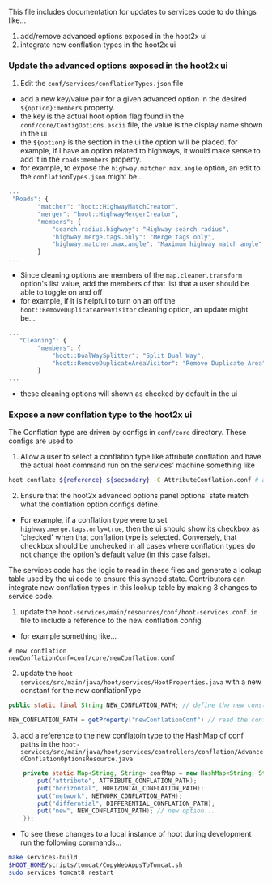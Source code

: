 This file includes documentation for updates to services code to do things like...

1. add/remove advanced options exposed in the hoot2x ui
2. integrate new conflation types in the hoot2x ui

### Update the advanced options exposed in the hoot2x ui

1. Edit the `conf/services/conflationTypes.json` file

- add a new key/value pair for a given advanced option in the desired `${option}:members` property.
- the key is the actual hoot option flag found in the `conf/core/ConfigOptions.ascii` file, the value is the display name shown in the ui
- the `${option}` is the section in the ui the option will be placed. for example, if I have an option related to highways, it would make sense to add it in the `roads:members` property.
- for example, to expose the `highway.matcher.max.angle` option, an edit to the `conflationTypes.json` might be...

```javascript
...
 "Roads": {
        "matcher": "hoot::HighwayMatchCreator",
        "merger": "hoot::HighwayMergerCreator",
        "members": {
            "search.radius.highway": "Highway search radius",
            "highway.merge.tags.only": "Merge tags only",
            "highway.matcher.max.angle": "Maximum highway match angle" // new option...
        }
...
```

- Since cleaning options are members of the `map.cleaner.transform` option's list value, add the members of that list that a user should be able to toggle on and off
- for example, if it is helpful to turn on an off the `hoot::RemoveDuplicateAreaVisitor` cleaning option, an update might be...

```javascript
...
   "Cleaning": {
        "members": {
            "hoot::DualWaySplitter": "Split Dual Way",
            "hoot::RemoveDuplicateAreaVisitor": "Remove Duplicate Area" // new map cleaner...
        }
...
```

- these cleaning options will shown as checked by default in the ui

### Expose a new conflation type to the hoot2x ui

The Conflation type are driven by configs in `conf/core` directory. These configs are used to

1. Allow a user to select a conflation type like attribute conflation and have the actual hoot command run on the services' machine something like

```bash
hoot conflate ${reference} ${secondary} -C AttributeConflation.conf # any other command line arguments...
```

2. Ensure that the hoot2x advanced options panel options' state match what the conflation option configs define.

- For example, if a conflation type were to set `highway.merge.tags.only=true`, then the ui should show its checkbox as 'checked' when that conflation type is selected. Conversely, that checkbox should be unchecked in all cases where conflation types do not change the option's default value (in this case false).


The services code has the logic to read in these files and generate a lookup table used by the ui code to ensure this synced state. Contributors can integrate new conflation types in this lookup table by making 3 changes to service code.

1. update the `hoot-services/main/resources/conf/hoot-services.conf.in` file to include a reference to the new conflation config

- for example something like...

```
# new conflation
newConflationConf=conf/core/newConflation.conf
```

2. update the `hoot-services/src/main/java/hoot/services/HootProperties.java` with a new constant for the new conflationType

```java
public static final String NEW_CONFLATION_PATH; // define the new constant
```

```java
NEW_CONFLATION_PATH = getProperty("newConflationConf") // read the config into memory...
```

3. add a reference to the new conflatoin type to the HashMap of conf paths in the `hoot-services/src/main/java/hoot/services/controllers/conflation/AdvancedConflationOptionsResource.java`

```java
    private static Map<String, String> confMap = new HashMap<String, String>(){{
    	put("attribute", ATTRIBUTE_CONFLATION_PATH);
    	put("horizontal", HORIZONTAL_CONFLATION_PATH);
    	put("network", NETWORK_CONFLATION_PATH);
    	put("differntial", DIFFERENTIAL_CONFLATION_PATH);
    	put("new", NEW_CONFLATION_PATH); // new option...
    }};
```


- To see these changes to a local instance of hoot during development run the following commands...

```bash
make services-build
$HOOT_HOME/scripts/tomcat/CopyWebAppsToTomcat.sh
sudo services tomcat8 restart
```